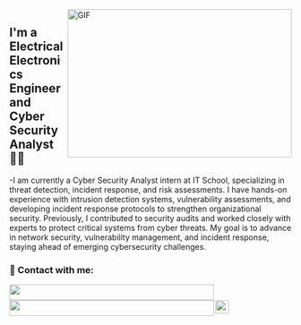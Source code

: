 <img align="right" alt="GIF" src="https://github.com/abhisheknaiidu/abhisheknaiidu/blob/master/code.gif?raw=true" width="400" height="265" />


## I'm a Electrical Electronics Engineer and Cyber Security Analyst 👨‍🎓
-I am currently a Cyber Security Analyst intern at IT School, specializing in threat detection, incident response, and risk assessments. I have hands-on experience with intrusion detection systems, vulnerability assessments, and developing incident response protocols to strengthen organizational security. Previously, I contributed to security audits and worked closely with experts to protect critical systems from cyber threats. My goal is to advance in network security, vulnerability management, and incident response, staying ahead of emerging cybersecurity challenges.





### 📩 Contact with me: 

[<img align="left" height="28" width="365" src="https://i.hizliresim.com/docip71.png"/>][linkedin]
[<img align="left" height="28" width="365" src="https://i.hizliresim.com/mvocbph.png" />][instagram]
[<img align="left" height="24" width="24" src="https://cdn-icons-png.flaticon.com/512/281/281752.png" />][gmail]




<br />

[instagram]: https://www.instagram.com/06aras   
[linkedin]: https://www.linkedin.com/in/muhammet-furkan-aras-97732324a/
[gmail]: mailto:furkanaras062@gmail.com
<br />



